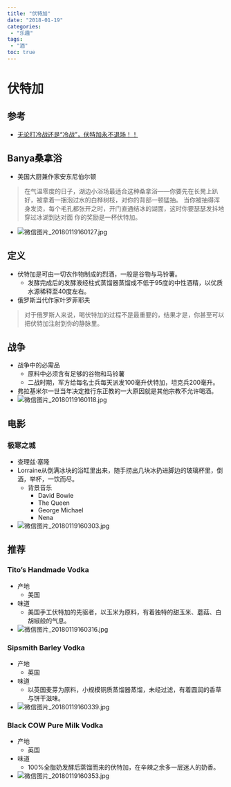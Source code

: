```yaml
---
title: "伏特加"
date: "2018-01-19"
categories:
 - "乐趣"
tags:
 - "酒"
toc: true
---
```



# 伏特加
## 参考
- [无论打冷战还是“冷战”，伏特加永不退场！！](https://mp.weixin.qq.com/s/QO6muifoaRuO83q5__w90g)


## Banya桑拿浴
- 美国大厨兼作家安东尼伯尔顿
>在气温零度的日子，湖边小浴场最适合这种桑拿浴——你要先在长凳上趴好，被拿着一捆泡过水的白桦树枝，对你的背部一顿猛抽。
当你被抽得浑身发烫，每个毛孔都张开之时，开门直通结冰的湖面，这时你要瑟瑟发抖地穿过冰湖到达对面
你的奖励是一杯伏特加。
- ![微信图片_20180119160127.jpg](http://otzm88f21.bkt.clouddn.com/5085e27d-b866-4963-96dc-26134941c9d7.jpg)


## 定义
- 伏特加是可由一切农作物制成的烈酒，一般是谷物与马铃薯。
	- 发酵完成后的发酵液经柱式蒸馏器蒸馏成不低于95度的中性酒精，以优质水源稀释至40度左右。
- 俄罗斯当代作家叶罗菲耶夫
> 对于俄罗斯人来说，喝伏特加的过程不是最重要的，结果才是，你甚至可以把伏特加注射到你的静脉里。


## 战争
- 战争中的必需品
	- 原料中必须含有足够的谷物和马铃薯
	- 二战时期，军方给每名士兵每天派发100毫升伏特加，坦克兵200毫升。
- 弗拉基米尔一世当年决定推行东正教的一大原因就是其他宗教不允许喝酒。
- ![微信图片_20180119160118.jpg](http://otzm88f21.bkt.clouddn.com/424168a2-06d0-49e2-ba34-c02f06343120.jpg)


## 电影
### 极寒之城
- 查理兹·塞隆
- Lorraine从倒满冰块的浴缸里出来，随手捞出几块冰扔进脚边的玻璃杯里，倒酒，举杯，一饮而尽。
	- 背景音乐
		- David Bowie
		- The Queen
		- George Michael
		- Nena
- ![微信图片_20180119160303.jpg](http://otzm88f21.bkt.clouddn.com/3a7c8e0e-dff2-4bef-81c3-7c2ebd2fd263.jpg)


## 推荐
### Tito’s Handmade Vodka
- 产地
	- 美国
- 味道
	- 美国手工伏特加的先驱者，以玉米为原料，有着独特的甜玉米、蘑菇、白胡椒般的气息。
- ![微信图片_20180119160316.jpg](http://otzm88f21.bkt.clouddn.com/a2b7dbd4-9f97-476d-b0b8-ceb3ec2bbe8a.jpg)


### Sipsmith Barley Vodka
- 产地
	- 英国
- 味道
	- 以英国麦芽为原料，小规模铜质蒸馏器蒸馏，未经过滤，有着圆润的香草与饼干滋味。
- ![微信图片_20180119160339.jpg](http://otzm88f21.bkt.clouddn.com/e6fa5a6f-bfb7-4a4b-b0ba-4b0ae6ff357f.jpg)


### Black COW Pure Milk Vodka
- 产地
	- 英国
- 味道
	- 100%全脂奶发酵后蒸馏而来的伏特加，在辛辣之余多一层迷人的奶香。
- ![微信图片_20180119160353.jpg](http://otzm88f21.bkt.clouddn.com/84cfb395-abd9-4a97-a3f2-b1112b884a09.jpg)